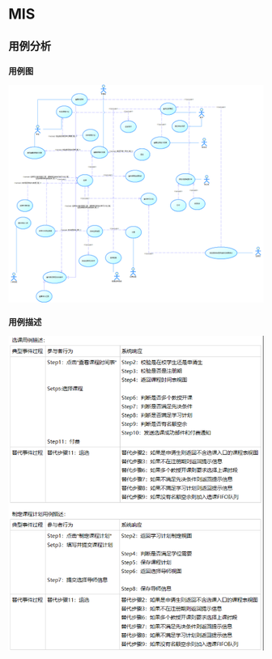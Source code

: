 # MIS
## 用例分析
### 用例图
![image](https://github.com/cumtfc/MIS/blob/master/useCase/images/SRS%E7%94%A8%E4%BE%8B%E5%9B%BE-%E7%B3%BB%E7%BB%9F.png)
### 用例描述
![image](https://github.com/cumtfc/MIS/blob/master/useCase/images/%E7%94%A8%E4%BE%8B%E6%8F%8F%E8%BF%B0.png)
